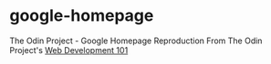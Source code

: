 # google-homepage
The Odin Project - Google Homepage Reproduction
From The Odin Project's [Web Development 101](http://www.theodinproject.com/courses/web-development-101/lessons/html-css)